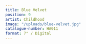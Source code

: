 ```yaml
---
title: Blue Velvet
position: 9
artist: Childhood
image: "/uploads/blue-velvet.jpg"
catalogue-number: HA011
format: 7" / Digital
---
```


